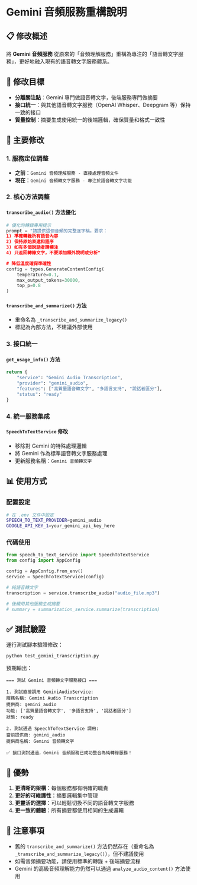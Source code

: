 # Gemini 音頻服務重構說明

## 📋 修改概述

將 **Gemini 音頻服務** 從原來的「音頻理解服務」重構為專注的「語音轉文字服務」，更好地融入現有的語音轉文字服務體系。

## 🎯 修改目標

- **分離關注點**：Gemini 專門做語音轉文字，後端服務專門做摘要
- **接口統一**：與其他語音轉文字服務（OpenAI Whisper、Deepgram 等）保持一致的接口
- **質量控制**：摘要生成使用統一的後端邏輯，確保質量和格式一致性

## 🔧 主要修改

### 1. 服務定位調整
- **之前**：`Gemini 音頻理解服務 - 直接處理音頻文件`
- **現在**：`Gemini 音頻轉文字服務 - 專注於語音轉文字功能`

### 2. 核心方法調整

#### `transcribe_audio()` 方法優化
```python
# 優化的轉錄專用提示
prompt = "請提供這個音頻的完整逐字稿。要求：
1) 準確轉錄所有語音內容 
2) 保持原始表達和語序 
3) 如有多個說話者請標注 
4) 只返回轉錄文字，不要添加額外說明或分析"

# 降低溫度確保準確性
config = types.GenerateContentConfig(
    temperature=0.1,
    max_output_tokens=30000,
    top_p=0.8
)
```

#### `transcribe_and_summarize()` 方法
- 重命名為 `_transcribe_and_summarize_legacy()`
- 標記為內部方法，不建議外部使用

### 3. 接口統一

#### `get_usage_info()` 方法
```python
return {
    "service": "Gemini Audio Transcription",
    "provider": "gemini_audio", 
    "features": ["高質量語音轉文字", "多語言支持", "說話者區分"],
    "status": "ready"
}
```

### 4. 統一服務集成

#### `SpeechToTextService` 修改
- 移除對 Gemini 的特殊處理邏輯
- 將 Gemini 作為標準語音轉文字服務處理
- 更新服務名稱：`Gemini 音頻轉文字`

## 📊 使用方式

### 配置設定
```bash
# 在 .env 文件中設定
SPEECH_TO_TEXT_PROVIDER=gemini_audio
GOOGLE_API_KEY_1=your_gemini_api_key_here
```

### 代碼使用
```python
from speech_to_text_service import SpeechToTextService
from config import AppConfig

config = AppConfig.from_env()
service = SpeechToTextService(config)

# 純語音轉文字
transcription = service.transcribe_audio("audio_file.mp3")

# 後續用其他服務生成摘要
# summary = summarization_service.summarize(transcription)
```

## ✅ 測試驗證

運行測試腳本驗證修改：
```bash
python test_gemini_transcription.py
```

預期輸出：
```
=== 測試 Gemini 音頻轉文字服務接口 ===

1. 測試直接調用 GeminiAudioService:
服務名稱: Gemini Audio Transcription
提供商: gemini_audio
功能: ['高質量語音轉文字', '多語言支持', '說話者區分']
狀態: ready

2. 測試通過 SpeechToTextService 調用:
當前提供商: gemini_audio
提供商名稱: Gemini 音頻轉文字

✅ 接口測試通過，Gemini 音頻服務已成功整合為純轉錄服務！
```

## 🌟 優勢

1. **更清晰的架構**：每個服務都有明確的職責
2. **更好的可維護性**：摘要邏輯集中管理
3. **更靈活的選擇**：可以輕鬆切換不同的語音轉文字服務
4. **更一致的體驗**：所有摘要都使用相同的生成邏輯

## 📝 注意事項

- 舊的 `transcribe_and_summarize()` 方法仍然存在（重命名為 `_transcribe_and_summarize_legacy()`），但不建議使用
- 如需音頻摘要功能，請使用標準的轉錄 + 後端摘要流程
- Gemini 的高級音頻理解能力仍然可以通過 `analyze_audio_content()` 方法使用 